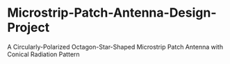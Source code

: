 # Microstrip-Patch-Antenna-Design-Project
A Circularly-Polarized Octagon-Star-Shaped Microstrip Patch Antenna with Conical Radiation Pattern
